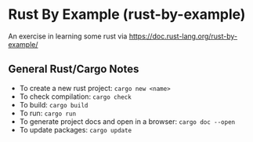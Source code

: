 # Rust By Example (rust-by-example)
An exercise in learning some rust via https://doc.rust-lang.org/rust-by-example/

## General Rust/Cargo Notes
- To create a new rust project: `cargo new <name>`
- To check compilation: `cargo check`
- To build: `cargo build`
- To run: `cargo run`
- To generate project docs and open in a browser: `cargo doc --open`
- To update packages: `cargo update`